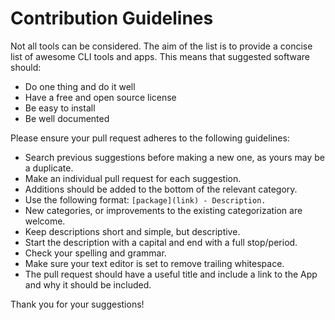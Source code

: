 # Contribution Guidelines

Not all tools can be considered. The aim of the list is to provide a concise list of awesome CLI tools and apps. This means that suggested software should:  
  
- Do one thing and do it well
- Have a free and open source license
- Be easy to install
- Be well documented

Please ensure your pull request adheres to the following guidelines:

- Search previous suggestions before making a new one, as yours may be a duplicate.
- Make an individual pull request for each suggestion.
- Additions should be added to the bottom of the relevant category.
- Use the following format: `[package](link) - Description.`
- New categories, or improvements to the existing categorization are welcome.
- Keep descriptions short and simple, but descriptive.
- Start the description with a capital and end with a full stop/period.
- Check your spelling and grammar.
- Make sure your text editor is set to remove trailing whitespace.
- The pull request should have a useful title and include a link to the App and why it should be included.

Thank you for your suggestions!
